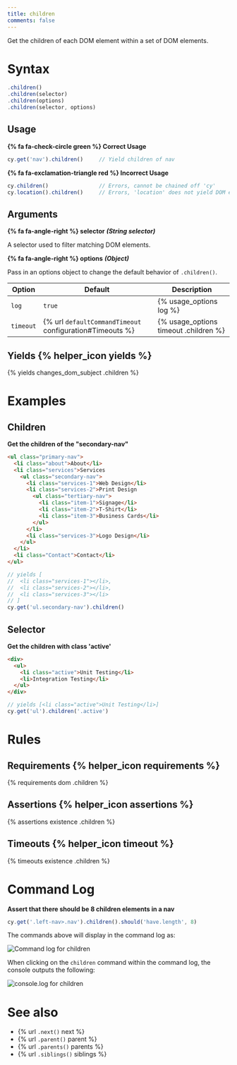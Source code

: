 ```yaml
---
title: children
comments: false
---
```


Get the children of each DOM element within a set of DOM elements.

# Syntax

```javascript
.children()
.children(selector)
.children(options)
.children(selector, options)
```

## Usage

**{% fa fa-check-circle green %} Correct Usage**

```javascript
cy.get('nav').children()     // Yield children of nav
```

**{% fa fa-exclamation-triangle red %} Incorrect Usage**

```javascript
cy.children()                // Errors, cannot be chained off 'cy'
cy.location().children()     // Errors, 'location' does not yield DOM element
```

## Arguments

**{% fa fa-angle-right %} selector**  ***(String selector)***

A selector used to filter matching DOM elements.

**{% fa fa-angle-right %} options**  ***(Object)***

Pass in an options object to change the default behavior of `.children()`.

Option | Default | Description
--- | --- | ---
`log` | `true` | {% usage_options log %}
`timeout` | {% url `defaultCommandTimeout` configuration#Timeouts %} | {% usage_options timeout .children %}

## Yields {% helper_icon yields %}

{% yields changes_dom_subject .children %}

# Examples

## Children

**Get the children of the "secondary-nav"**

```html
<ul class="primary-nav">
  <li class="about">About</li>
  <li class="services">Services
    <ul class="secondary-nav">
      <li class="services-1">Web Design</li>
      <li class="services-2">Print Design
        <ul class="tertiary-nav">
          <li class="item-1">Signage</li>
          <li class="item-2">T-Shirt</li>
          <li class="item-3">Business Cards</li>
        </ul>
      </li>
      <li class="services-3">Logo Design</li>
    </ul>
  </li>
  <li class="Contact">Contact</li>
</ul>
```

```javascript
// yields [
//  <li class="services-1"></li>,
//  <li class="services-2"></li>,
//  <li class="services-3"></li>
// ]
cy.get('ul.secondary-nav').children()
```

## Selector

**Get the children with class 'active'**

```html
<div>
  <ul>
    <li class="active">Unit Testing</li>
    <li>Integration Testing</li>
  </ul>
</div>
```

```javascript
// yields [<li class="active">Unit Testing</li>]
cy.get('ul').children('.active')
```

# Rules

## Requirements {% helper_icon requirements %}

{% requirements dom .children %}

## Assertions {% helper_icon assertions %}

{% assertions existence .children %}

## Timeouts {% helper_icon timeout %}

{% timeouts existence .children %}

# Command Log

**Assert that there should be 8 children elements in a nav**

```javascript
cy.get('.left-nav>.nav').children().should('have.length', 8)
```

The commands above will display in the command log as:

![Command log for children](/img/api/children/children-elements-shown-in-command-log.png)

When clicking on the `children` command within the command log, the console outputs the following:

![console.log for children](/img/api/children/children-yielded-in-console.png)

# See also

- {% url `.next()` next %}
- {% url `.parent()` parent %}
- {% url `.parents()` parents %}
- {% url `.siblings()` siblings %}
